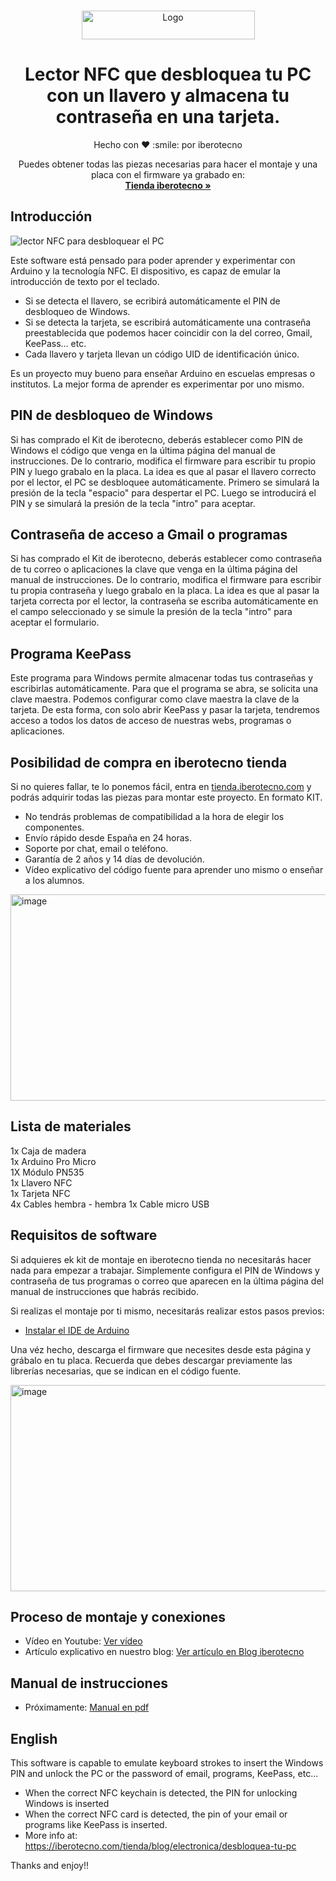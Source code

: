 <!-- PROJECT LOGO -->
<br />
<p align="center">
  <a href="https://iberotecno.com/">
    <img src="https://iberotecno.com/images/logo_hz.png" alt="Logo" width="277" height="46">
  </a></p>
  

  <h1 align="center">Lector NFC que desbloquea tu PC con un llavero y almacena tu contraseña en una tarjeta.</h1>
<p align="center">Hecho con ❤️ :smile: por iberotecno</p>
  <p align="center">
    Puedes obtener todas las piezas necesarias para hacer el montaje y una placa con el firmware ya grabado en:
    <br />
    <a href="https://iberotecno.com/tienda/"><strong>Tienda iberotecno »</strong></a>
    <br />
  </p>
</p>


## Introducción

<img src="https://iberotecno.com/tienda/modules/ph_simpleblog/covers/6-thumb.jpg" alt="lector NFC para desbloquear el PC" >

Este software está pensado para poder aprender y experimentar con Arduino y la tecnología NFC. El dispositivo, es capaz de emular la introducción de texto por el teclado.

* Si se detecta el llavero, se ecribirá automáticamente el PIN de desbloqueo de Windows.
* Si se detecta la tarjeta, se escribirá automáticamente una contraseña preestablecida que podemos hacer coincidir con la del correo, Gmail, KeePass... etc.
* Cada llavero y tarjeta llevan un código UID de identificación único.

Es un proyecto muy bueno para enseñar Arduino en escuelas empresas o institutos. La mejor forma de aprender es experimentar por uno mismo.

## PIN de desbloqueo de Windows

Si has comprado el Kit de iberotecno, deberás establecer como PIN de Windows el código que venga en la última página del manual de instrucciones. De lo contrario, modifica el firmware para escribir tu propio PIN y luego grabalo en la placa. La idea es que al pasar el llavero correcto por el lector, el PC se desbloquee automáticamente. Primero se simulará la presión de la tecla "espacio" para despertar el PC. Luego se introducirá el PIN y se simulará la presión de la tecla "intro" para aceptar.

## Contraseña de acceso a Gmail o programas

Si has comprado el Kit de iberotecno, deberás establecer como contraseña de tu correo o aplicaciones la clave que venga en la última página del manual de instrucciones. De lo contrario, modifica el firmware para escribir tu propia contraseña y luego grabalo en la placa. La idea es que al pasar la tarjeta correcta por el lector, la contraseña se escriba automáticamente en el campo seleccionado y se simule la presión de la tecla "intro" para aceptar el formulario.

## Programa KeePass

Este programa para Windows permite almacenar todas tus contraseñas y escribirlas automáticamente. Para que el programa se abra, se solicita una clave maestra. Podemos configurar como clave maestra la clave de la tarjeta. De esta forma, con solo abrir KeePass y pasar la tarjeta, tendremos acceso a todos los datos de acceso de nuestras webs, programas o aplicaciones.

## Posibilidad de compra en iberotecno tienda

Si no quieres fallar, te lo ponemos fácil, entra en <a href="https://iberotecno.com/tienda/">tienda.iberotecno.com</a> y podrás adquirir todas las piezas para montar este proyecto. En formato KIT.

* No tendrás problemas de compatibilidad a la hora de elegir los componentes.
* Envío rápido desde España en 24 horas.
* Soporte por chat, email o teléfono.
* Garantía de 2 años y 14 días de devolución.
* Vídeo explicativo del código fuente para aprender uno mismo o enseñar a los alumnos.

<img src="https://i.imgur.com/lloOV3z.png" alt="image" width="600" height="330" >


## Lista de materiales

1x Caja de madera<br />
1x Arduino Pro Micro <br />
1X Módulo PN535<br />
1x Llavero NFC<br />
1x Tarjeta NFC<br />
4x Cables hembra - hembra
1x Cable micro USB<br />


## Requisitos de software

Si adquieres ek kit de montaje en iberotecno tienda no necesitarás hacer nada para empezar a trabajar. Simplemente configura el PIN de Windows y contraseña de tus programas o correo que aparecen en la última página del manual de instrucciones que habrás recibido.

Si realizas el montaje por ti mismo, necesitarás realizar estos pasos previos:

* <a href="https://iberotecno.com/blog-supratecno/47-tutoriales-paso-a-paso/107-como-instalar-y-configurar-el-ide-de-arduino-tutorial">Instalar el IDE de Arduino</a><br />

Una véz hecho, descarga el firmware que necesites desde esta página y grábalo en tu placa. Recuerda que debes descargar previamente las librerías necesarias, que se indican en el código fuente.

<img src="https://iberotecno.com/tienda/img/cms/co2/pantalla/COMPRENSION.jpg" alt="image" width="530" height="330" >

## Proceso de montaje y conexiones

* Vídeo en Youtube: <a href="https://www.youtube.com/watch?v=pzQ7J2eaPns">Ver vídeo</a><br />
* Artículo explicativo en nuestro blog: <a href="https://iberotecno.com/tienda/blog/electronica/desbloquea-tu-pc">Ver artículo en Blog iberotecno</a><br />

## Manual de instrucciones

* Próximamente: <a href="https://iberotecno.com/tienda/documentos/instrucciones_co2_led.pdf">Manual en pdf</a><br />


## English

This software is capable to emulate keyboard strokes to insert the Windows PIN and unlock the PC or the password of email, programs, KeePass, etc...

* When the correct NFC keychain is detected, the PIN for unlocking Windows is inserted
* When the correct NFC card is detected, the pin of your email or programs like KeePass is inserted.
* More info at: https://iberotecno.com/tienda/blog/electronica/desbloquea-tu-pc

Thanks and enjoy!!
